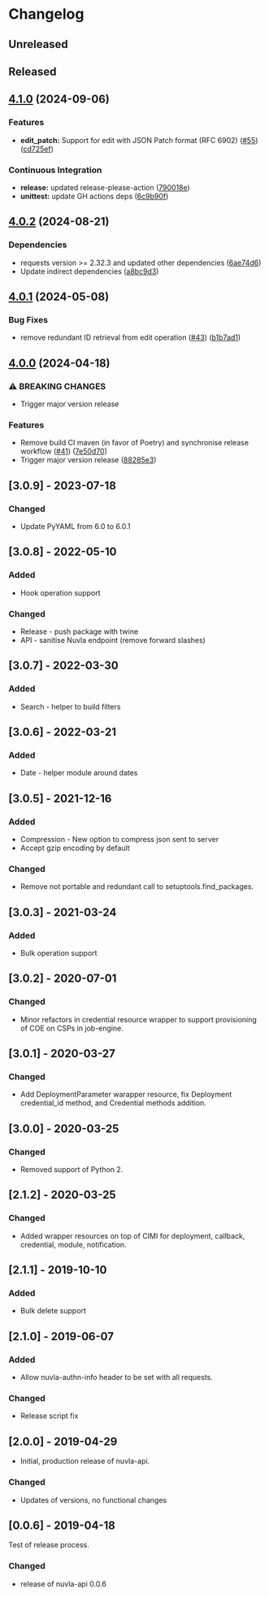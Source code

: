 # Changelog

## Unreleased

## Released

## [4.1.0](https://github.com/nuvla/python-library/compare/4.0.2...4.1.0) (2024-09-06)


### Features

* **edit_patch:** Support for edit with JSON Patch format (RFC 6902) ([#55](https://github.com/nuvla/python-library/issues/55)) ([cd725ef](https://github.com/nuvla/python-library/commit/cd725ef03764a739b5e7d488665637fd4ff6d38c))


### Continuous Integration

* **release:** updated release-please-action ([790018e](https://github.com/nuvla/python-library/commit/790018e01fc257a66ca5f8eaca01fdcde62b0558))
* **unittest:** update GH actions deps ([6c9b90f](https://github.com/nuvla/python-library/commit/6c9b90f6bd89b0fa6ddaf5390873740682f7b502))

## [4.0.2](https://github.com/nuvla/python-library/compare/4.0.1...4.0.2) (2024-08-21)


### Dependencies

* requests version &gt;= 2.32.3 and updated other dependencies ([6ae74d6](https://github.com/nuvla/python-library/commit/6ae74d602bf28d293fa4dd94967b879bf39afc00))
* Update indirect dependencies ([a8bc9d3](https://github.com/nuvla/python-library/commit/a8bc9d3cc9b166360b3685511ca5d105e5dba7ba))

## [4.0.1](https://github.com/nuvla/python-library/compare/4.0.0...4.0.1) (2024-05-08)


### Bug Fixes

* remove redundant ID retrieval from edit operation ([#43](https://github.com/nuvla/python-library/issues/43)) ([b1b7ad1](https://github.com/nuvla/python-library/commit/b1b7ad10847fc43b1888337a991aa3a2a1df7c40))

## [4.0.0](https://github.com/nuvla/python-library/compare/3.0.9...4.0.0) (2024-04-18)


### ⚠ BREAKING CHANGES

* Trigger major version release

### Features

* Remove build CI maven (in favor of Poetry) and synchronise release workflow ([#41](https://github.com/nuvla/python-library/issues/41)) ([7e50d70](https://github.com/nuvla/python-library/commit/7e50d70077779786e40c888d15c069146ffb8c9c))
* Trigger major version release ([88285e3](https://github.com/nuvla/python-library/commit/88285e3cbc4102cc090f031e18723ea7cc58549b))

## [3.0.9] - 2023-07-18

### Changed

- Update PyYAML from 6.0 to 6.0.1

## [3.0.8] - 2022-05-10

### Added

- Hook operation support

### Changed

- Release - push package with twine
- API - sanitise Nuvla endpoint (remove forward slashes)

## [3.0.7] - 2022-03-30

### Added

- Search - helper to build filters

## [3.0.6] - 2022-03-21

### Added

- Date - helper module around dates

## [3.0.5] - 2021-12-16

### Added

- Compression - New option to compress json sent to server
- Accept gzip encoding by default

### Changed

- Remove not portable and redundant call to setuptools.find_packages.

## [3.0.3] - 2021-03-24

### Added

- Bulk operation support

## [3.0.2] - 2020-07-01

### Changed

- Minor refactors in credential resource wrapper to support provisioning of COE
  on CSPs in job-engine.

## [3.0.1] - 2020-03-27

### Changed

- Add DeploymentParameter warapper resource, fix Deployment credential_id
  method, and Credential methods addition.

## [3.0.0] - 2020-03-25

### Changed

- Removed support of Python 2.

## [2.1.2] - 2020-03-25

### Changed

- Added wrapper resources on top of CIMI for deployment, callback, credential,
  module, notification.

## [2.1.1] - 2019-10-10

### Added

- Bulk delete support

## [2.1.0] - 2019-06-07

### Added

- Allow nuvla-authn-info header to be set with all requests.

### Changed

- Release script fix

## [2.0.0] - 2019-04-29

- Initial, production release of nuvla-api.

### Changed

- Updates of versions, no functional changes

## [0.0.6] - 2019-04-18

Test of release process.

### Changed

- release of nuvla-api 0.0.6
